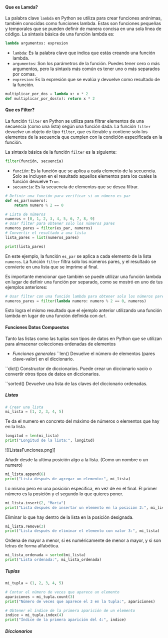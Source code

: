 #### Que es Lamda?

La palabra clave `lambda` en Python se utiliza para crear funciones anónimas, también conocidas como funciones lambda. Estas son funciones pequeñas y temporales que se pueden definir de manera concisa en una sola línea de código. La sintaxis básica de una función lambda es:

```python
lambda argumentos: expresion
```

- `lambda`: Es la palabra clave que indica que estás creando una función lambda.
- `argumentos`: Son los parámetros de la función. Puedes tener cero o más argumentos, pero la sintaxis más común es tener uno o más separados por comas.
- `expresion`: Es la expresión que se evalúa y devuelve como resultado de la función.

```python
multiplicar_por_dos = lambda x: x * 2
def multiplicar_por_dos(x): return x * 2
```
#### Que es Filter?

La función `filter` en Python se utiliza para filtrar elementos de una secuencia (como una lista) según una función dada. La función `filter` devuelve un objeto de tipo `filter`, que es iterable y contiene solo los elementos de la secuencia que cumplen con la condición especificada en la función.

La sintaxis básica de la función `filter` es la siguiente:

```python
filter(función, secuencia)
```

- `función`: Es la función que se aplica a cada elemento de la secuencia. Solo se incluyen en el resultado aquellos elementos para los cuales la función devuelve `True`.
- `secuencia`: Es la secuencia de elementos que se desea filtrar.

```python
# Definir una función para verificar si un número es par
def es_par(numero):
    return numero % 2 == 0

# Lista de números
numeros = [0, 1, 2, 3, 4, 5, 6, 7, 8, 9]
# Usar filter para obtener solo los números pares
numeros_pares = filter(es_par, numeros)
# Convertir el resultado a una lista
lista_pares = list(numeros_pares)

print(lista_pares)
```

En este ejemplo, la función `es_par` se aplica a cada elemento de la lista `numeros`. La función `filter` filtra solo los números pares, y el resultado se convierte en una lista que se imprime al final.

Es importante mencionar que también se puede utilizar una función lambda en lugar de definir una función por separado, como se mostró en uno de tus ejemplos anteriores:

```python
# Usar filter con una función lambda para obtener solo los números pares
numeros_pares = filter(lambda numero: numero % 2 == 0, numeros)
```

Esto logra el mismo resultado que el ejemplo anterior utilizando una función lambda en lugar de una función definida con `def`.

#### Funciones Datos Compuestos

Tanto las listas como las tuplas son tipos de datos en Python que se utilizan para almacenar colecciones ordenadas de elementos

- *Funciones generales*
``len() Devuelve el número de elementos (pares clave-valor) en el diccionario.

``dict() Constructor de diccionarios. Puede crear un diccionario vacío o convertir otros tipos de datos en diccionarios.

``sorted() Devuelve una lista de las claves del diccionario ordenadas.

##### Listas

```python
# Crear una lista
mi_lista = [1, 2, 3, 4, 5]
```

Te da el numero en concreto del máximo de números o elementos que hay en la lista.
```python
longitud = len(mi_lista)
print("Longitud de la lista:", longitud)
```
![[ListasFunciones.png]]

Añadir desde la ultima posición algo a la lista. (Como un nombre o un numero)
```python
mi_lista.append(6)
print("Lista después de agregar un elemento:", mi_lista)
```

Lo mismo pero en una posición especifica, en vez de en el final. El primer número es la posición y el segundo lo que quieres poner.
```python
mi_lista.insert(2, "Maria")
print("Lista después de insertar un elemento en la posición 2:", mi_lista)
```

Eliminar lo que hay dentro de la lista en la posición designada.
```python
mi_lista.remove(3)
print("Lista después de eliminar el elemento con valor 3:", mi_lista)
```

Ordena de mayor a menor, si es numéricamente de menor a mayor, y si son letras de forma alfabética. 
```python
mi_lista_ordenada = sorted(mi_lista)
print("Lista ordenada:", mi_lista_ordenada)
```

##### Tuplas

```python
mi_tupla = (1, 2, 3, 4, 5)
```

```python
# Contar el número de veces que aparece un elemento
apariciones = mi_tupla.count(3)
print("Número de veces que aparece el 3 en la tupla:", apariciones)
```

```python
# Obtener el índice de la primera aparición de un elemento
indice = mi_tupla.index(4)
print("Índice de la primera aparición del 4:", indice)
```

##### Diccionarios
